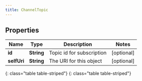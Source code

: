 ```yaml
---
title: ChannelTopic
---
```


## Properties

| Name | Type | Description | Notes |
| ------------ | ------------- | ------------- | ------------- |
| **id** | **String** | Topic id for subscription |  [optional] |
| **selfUri** | **String** | The URI for this object |  [optional] |
{: class="table table-striped"}
{: class="table table-striped"}


